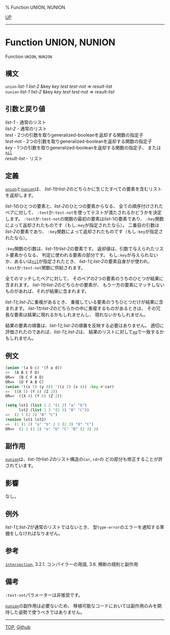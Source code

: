 % Function UNION, NUNION

[UP](14.2.html)  

---

# Function **UNION, NUNION**


Function `UNION`, `NUNION`


## 構文

`union` *list-1* *list-2* &key *key* *test* *test-not* => *result-list*  
`nunion` *list-1* *list-2* &key *key* *test* *test-not* => *result-list*


## 引数と戻り値

*list-1* - 通常のリスト  
*list-2* - 通常のリスト  
*test* - 2つの引数を取りgeneralized-booleanを返却する関数の指定子  
*test-not* - 2つの引数を取りgeneralized-booleanを返却する関数の指定子  
*key* - 1つの引数を取りgeneralized-booleanを返却する関数の指定子、
または[`nil`](5.3.nil-variable.html)  
*result-list* - リスト


## 定義

[`union`](14.2.union.html)と[`nunion`](14.2.union.html)は、
*list-1*か*list-2*のどちらかに生じたすべての要素を含むリストを返却します。

*list-1*のひとつの要素と、*list-2*のひとつの要素からなる、
全ての順序付けされたペアに対して、
`:test`か`:test-not`を使ってテストが満たされるかどうかを決定します。
`:test`か`:test-not`の関数の最初の要素は*list-1*の要素であり、
`:key`関数によって返却されたものです（もし`:key`が指定されたなら）。
二番目の引数は*list-2*の要素であり、
`:key`関数によって返却されたものです（もし`:key`が指定されたなら）。

`:key`関数の引数は、*list-1*か*list-2*の要素です。
返却値は、引数で与えられたリスト要素からなる、
判定に使われる要素の部分です。
もし`:key`が与えられないか、あるいは[`nil`](5.3.nil-variable.html)が指定されたとき、
*list-1*と*list-2*の要素自身がが使われ、
`:test`か`:test-not`関数に供給されます。

全てのマッチしたペアに対して、
そのペアの2つの要素のうちのひとつが結果に含まれます。
*list-1*か*list-2*のどちらかの要素が、
もう一方の要素にマッチしないものがあれば、それが結果に含まれます。

*list-1*と*list-2*に重複があるとき、
重複している要素のうちひとつだけが結果に含まれます。
*list-1*か*list-2*のどちらかの中に重複するものがあるときは、
その冗長な要素は結果に現れるかもしれませんし、
現れないかもしれません。

結果の要素の順番は、*list-1*と*list-2*の順番を反映する必要はありません。
適切に評価されたのであれば、*list-1*と*list-2*は、
結果のリストに対して[`eq`](5.3.eq.html)で一致するかもしれません。


## 例文

```lisp
(union '(a b c) '(f a d))
=>  (A B C F D)
OR=>  (B C F A D)
OR=>  (D F A B C)
(union '((x 5) (y 6)) '((z 2) (x 4)) :key #'car)
=>  ((X 5) (Y 6) (Z 2))
OR=>  ((X 4) (Y 6) (Z 2))

(setq lst1 (list 1 2 '(1 2) "a" "b")
      lst2 (list 2 3 '(2 3) "B" "C"))
=>  (2 3 (2 3) "B" "C")
(nunion lst1 lst2)
=>  (1 (1 2) "a" "b" 2 3 (2 3) "B" "C") 
OR=>  (1 2 (1 2) "a" "b" "C" "B" (2 3) 3)
```


## 副作用

[`nunion`](14.2.union.html)は、*list-1*か*list-2*のリスト構造の`car`, `cdr`の
どの部分も修正することが許されています。


## 影響

なし。


## 例外

*list-1*と*list-2*が通常のリストではないとき、
型`type-error`のエラーを通知する準備をしなければなりません。


## 参考

[`intersection`](14.2.intersection.html),
3.2.1. コンパイラーの用語,
3.6. 横断の規則と副作用


## 備考

`:test-not`パラメーターは非推奨です。

[`nunion`](14.2.union.html)の副作用は必要ないため、
移植可能なコードにおいては副作用のみを期待した姿勢で使うべきではありません。


---
[TOP](index.html),  [Github](https://github.com/nptcl/npt-japanese)

